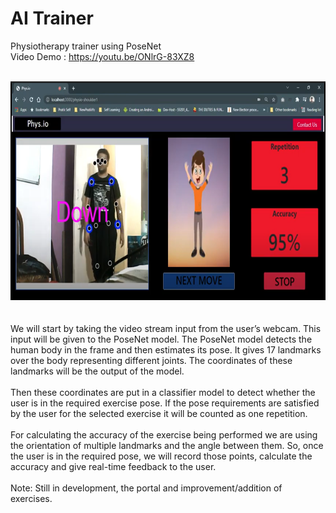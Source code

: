 # AI Trainer
Physiotherapy trainer using PoseNet
<br>
Video Demo : https://youtu.be/ONlrG-83XZ8 
<br>
<br>
<center>
	<a href="https://www.youtube.com/watch?v=lA7SlSwNqdQ">
		<img src="./demo.png" alt="drawing" width="600" height="350" />
	</a>
</center>
<br>
<br>
We will start by taking the video stream input from the user’s webcam. This input will be given to the PoseNet model. The PoseNet model detects the human body in the frame and then estimates its pose. It gives 17 landmarks over the body representing different joints. The coordinates of these landmarks will be the output of the model.
<br><br>
Then these coordinates are put in a classifier model to detect whether the user is in the required exercise pose. If the pose requirements are satisfied by the user for the selected exercise it will be counted as one repetition. 
<br><br>
For calculating the accuracy of the exercise being performed we are using the orientation of multiple landmarks and the angle between them. So, once the user is in the required pose, we will record those points, calculate the accuracy and give real-time feedback to the user.
<br><br>
Note: Still in development, the portal and improvement/addition of exercises.  
